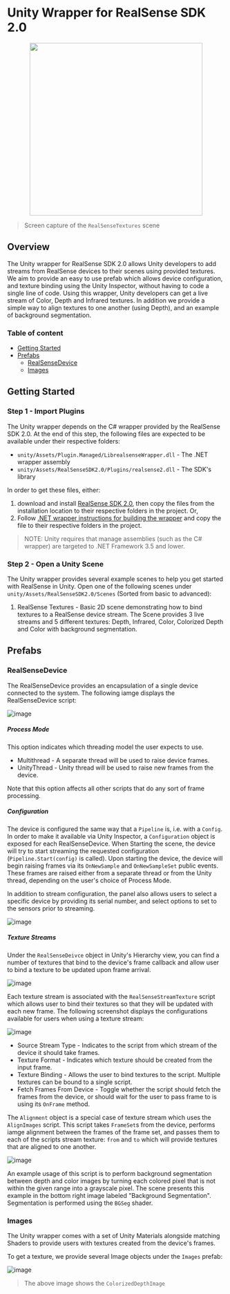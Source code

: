 # Unity Wrapper for RealSense SDK 2.0

<p align="center"><img src="https://user-images.githubusercontent.com/22654243/35569320-93610f10-05d4-11e8-9237-23432532ad87.png" height="400" /></p>

> Screen capture of the `RealSenseTextures` scene

## Overview

The Unity wrapper for RealSense SDK 2.0 allows Unity developers to add streams from RealSense devices to their scenes using provided textures.
We aim to provide an easy to use prefab which allows device configuration, and texture binding using the Unity Inspector, without having to code a single line of code.
Using this wrapper, Unity developers can get a live stream of Color, Depth and Infrared textures. In addition we provide a simple way to align textures to one another (using Depth), and an example of background segmentation.


### Table of content

* [Getting Started](#getting-started)
* [Prefabs](#prefabs)
    * [RealSenseDevice](#realSenseDevice)
    * [Images](#images)

## Getting Started

### Step 1 - Import Plugins

The Unity wrapper depends on the C# wrapper provided by the RealSense SDK 2.0.
At the end of this step, the following files are expected to be available under their respective folders:

* `unity/Assets/Plugin.Managed/LibrealsenseWrapper.dll` - The .NET wrapper assembly
* `unity/Assets/RealSenseSDK2.0/Plugins/realsense2.dll` - The SDK's library

In order to get these files, either:
1. download and install [RealSense SDK 2.0](https://github.com/IntelRealSense/librealsense/releases), then copy the files from the installation location to their respective folders in the project. Or,
2. Follow [.NET wrapper instructions for building the wrapper](https://github.com/IntelRealSense/librealsense/tree/master/wrappers/csharp#getting-started) and copy the file to their respective folders in the project.

> NOTE: Unity requires that manage assemblies (such as the C# wrapper) are targeted to .NET Framework 3.5 and lower.

### Step 2 - Open a Unity Scene

The Unity wrapper provides several example scenes to help you get started with RealSense in Unity. Open one of the following scenes under `unity/Assets/RealSenseSDK2.0/Scenes` (Sorted from basic to advanced):

1. RealSense Textures - Basic 2D scene demonstrating how to bind textures to a RealSense device stream. The Scene provides 3 live streams and 5 different textures: Depth, Infrared, Color, Colorized Depth and Color with background segmentation.


## Prefabs

### RealSenseDevice

The RealSenseDevice provides an encapsulation of a single device connected to the system. The following iamge displays the RealSenseDevice script:

![image](https://user-images.githubusercontent.com/22654243/35568760-b5860d4a-05d2-11e8-847a-a0a0904e2370.png)

##### Process Mode
This option indicates which threading model the user expects to use.

* Multithread - A separate thread will be used to raise device frames.
* UnityThread - Unity thread will be used to raise new frames from the device.

Note that this option affects all other scripts that do any sort of frame processing.

##### Configuration
The device is configured the same way that a `Pipeline` is, i.e. with a `Config`. In order to make it available via Unity Inspector, a `Configuration` object is exposed for each RealSenseDevice. When Starting the scene, the device will try to start streaming the requested configuration (`Pipeline.Start(config)` is called).
Upon starting the device, the device will begin raising frames via its `OnNewSample` and `OnNewSampleSet` public events. These frames are raised either from a separate thread or from the Unity thread, depending on the user's choice of Process Mode.

In addition to stream configuration, the panel also allows users to select a specific device by providing its serial number, and select options to set to the sensors prior to streaming.

![image](https://user-images.githubusercontent.com/22654243/35588548-ab7b6dea-0609-11e8-8eca-ba50b27732e9.png)


##### Texture Streams

Under the `RealSenseDeivce` object in Unity's Hierarchy view, you can find a number of textures that bind to the device's frame callback and allow user to bind a texture to be updated upon frame arrival.

![image](https://user-images.githubusercontent.com/22654243/35589031-21a42448-060b-11e8-9a99-d7549b4bb53d.png)

Each texture stream is associated with the `RealSenseStreamTexture` script which allows user to bind their textures so that they will be updated with each new frame. The following screenshot displays the configurations available for users when using a texture stream:

![image](https://user-images.githubusercontent.com/22654243/35589395-5d7dd314-060c-11e8-8909-073b662df0c0.png)

* Source Stream Type - Indicates to the script from which stream of the device it should take frames.
* Texture Format - Indicates which texture should be created from the input frame.
* Texture Binding - Allows the user to bind textures to the script. Multiple textures can be bound to a single script.
* Fetch Frames From Device - Toggle whether the script should fetch the frames from the device, or should wait for the user to pass frame to is using its `OnFrame` method.

The `Alignment` object is a special case of texture stream which uses the `AlignImages` script. This script takes `FrameSet`s from the device, performs iamge alignment between the frames of the frame set, and passes them to each of the scripts stream texture: `from` and `to` which will provide textures that are aligned to one another.

![image](https://user-images.githubusercontent.com/22654243/35590061-5f9a9108-060e-11e8-9018-8c9f1db991ad.png)

An example usage of this script is to perform background segmentation between depth and color images by turning each colored pixel that is not within the given range into a grayscale pixel. The scene presents this example in the bottom right image labeled "Background Segmentation".
Segmentation is performed using the `BGSeg` shader.


### Images

The Unity wrapper comes with a set of Unity Materials alongside matching Shaders to provide users with textures created from the device's frames.

To get a texture, we provide several Image objects under the `Images` prefab:

![image](https://user-images.githubusercontent.com/22654243/35591778-cc043fce-0613-11e8-8138-3aa440e54513.png)

> The above image shows the `ColorizedDepthImage`
